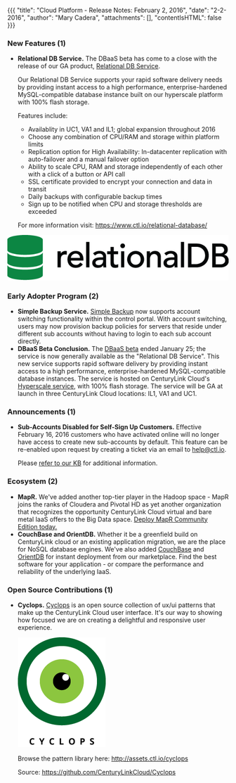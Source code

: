 {{{
"title": "Cloud Platform - Release Notes: February 2, 2016",
"date": "2-2-2016",
"author": "Mary Cadera",
"attachments": [],
"contentIsHTML": false
}}}

### New Features (1)

* __Relational DB Service.__ The DBaaS beta has come to a close with the release of our GA product, [Relational DB Service](https://www.ctl.io/relational-database/).  

	Our Relational DB Service supports your rapid software delivery needs by providing instant access to a high performance, enterprise-hardened MySQL-compatible database instance built on our hyperscale platform with 100% flash storage.  

	Features include:

	- Availablity in UC1, VA1 and IL1; global expansion throughout 2016
	- Choose any combination of CPU/RAM and storage within platform limits
	- Replication option for High Availability: In-datacenter replication with auto-failover and a manual failover option
	- Ability to scale CPU, RAM and storage independently of each other with a click of a button or API call 
	- SSL certificate provided to encrypt your connection and data in transit
	- Daily backups with configurable backup times
	- Sign up to be notified when CPU and storage thresholds are exceeded

	For more information visit: https://www.ctl.io/relational-database/

![Relational DB Logo](../images/2016-02-02-relational_db_logo.png)

### Early Adopter Program (2)

* __Simple Backup Service.__ [Simple Backup](https://www.ctl.io/simple-backup-service/) now supports account switching functionality within the control portal. With account switching, users may now provision backup policies for servers that reside under different sub accounts without having to login to each sub account directly.
* __DBaaS Beta Conclusion.__ The [DBaaS beta](https://www.ctl.io/dbaas/) ended January 25; the service is now generally available as the "Relational DB Service". This new service supports rapid software delivery by providing instant access to a high performance, enterprise-hardened MySQL-compatible database instances. The service is hosted on CenturyLink Cloud's [Hyperscale service](https://www.ctl.io/hyperscale/), with 100% flash storage. The service will be GA at launch in three CenturyLink Cloud locations: IL1, VA1 and UC1.

### Announcements (1)

* __Sub-Accounts Disabled for Self-Sign Up Customers.__ Effective February 16, 2016 customers who have activated online will no longer have access to create new sub-accounts by default. This feature can be re-enabled upon request by creating a ticket via an email to help@ctl.io.

	Please [refer to our KB](https://www.ctl.io/knowledge-base/accounts-&-users/subaccounts-web-signup/) for additional information.

### Ecosystem (2)

* __MapR.__ We've added another top-tier player in the Hadoop space - MapR joins the ranks of Cloudera and Pivotal HD as yet another organization that recognizes the opportunity CenturyLink Cloud virtual and bare metal IaaS offers to the Big Data space.  [Deploy MapR Community Edition today.](https://www.ctl.io/knowledge-base/ecosystem-partners/marketplace-guides/getting-started-with-mapr-blueprint/)
* __CouchBase and OrientDB.__ Whether it be a greenfield build on CenturyLink cloud or an existing application migration, we are the place for NoSQL database engines.  We've also added  [CouchBase](https://www.ctl.io/knowledge-base/ecosystem-partners/marketplace-guides/getting-started-with-couchbase/) and [OrientDB](https://www.ctl.io/knowledge-base/ecosystem-partners/marketplace-guides/getting-started-with-orientdb/#audience) for instant deployment from our marketplace.  Find the best software for your application - or compare the performance and reliability of the underlying IaaS.


### Open Source Contributions (1)

* __Cyclops.__ [Cyclops](https://github.com/CenturyLinkCloud/Cyclops) is an open source collection of ux/ui patterns that make up the CenturyLink Cloud user interface. It's our way to showing how focused we are on creating a delightful and responsive user experience. 

	![Cyclops Logo](../images/2016-02-02-cyclops_logo.png)

	Browse the pattern library here: http://assets.ctl.io/cyclops
	
	Source: https://github.com/CenturyLinkCloud/Cyclops
